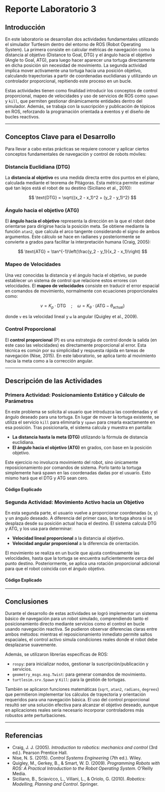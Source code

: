 # Reporte Laboratorio 3
## Introducción

En este laboratorio se desarrollan dos actividades fundamentales utilizando el simulador Turtlesim dentro del entorno de ROS (Robot Operating System). La primera consiste en calcular métricas de navegación como la distancia al objetivo (Distance to Goal, DTG) y el ángulo hacia el objetivo (Angle to Goal, ATG), para luego hacer aparecer una tortuga directamente en dicha posición sin necesidad de movimiento. La segunda actividad implica mover activamente una tortuga hacia una posición objetivo, calculando trayectorias a partir de coordenadas euclidianas y utilizando un controlador proporcional, repitiendo este proceso en un bucle.

Estas actividades tienen como finalidad introducir los conceptos de control proporcional, mapeo de velocidades y uso de servicios de ROS como `spawn` y `kill`, que permiten gestionar dinámicamente entidades dentro del simulador. Además, se trabaja con la suscripción y publicación de tópicos en ROS, reforzando la programación orientada a eventos y el diseño de bucles reactivos.

---

## Conceptos Clave para el Desarrollo

Para llevar a cabo estas prácticas se requiere conocer y aplicar ciertos conceptos fundamentales de navegación y control de robots móviles:

### Distancia Euclidiana (DTG)

La **distancia al objetivo** es una medida directa entre dos puntos en el plano, calculada mediante el teorema de Pitágoras. Esta métrica permite estimar qué tan lejos está el robot de su destino (Siciliano et al., 2010):

$$
\text{DTG} = \sqrt{(x_2 - x_1)^2 + (y_2 - y_1)^2}
$$

### Ángulo hacia el objetivo (ATG)

El **ángulo hacia el objetivo** representa la dirección en la que el robot debe orientarse para dirigirse hacia la posición meta. Se obtiene mediante la función `atan2`, que calcula el arco tangente considerando el signo de ambos argumentos. Este cálculo se hace en radianes y posteriormente se convierte a grados para facilitar la interpretación humana (Craig, 2005):

$$
\text{ATG} = \tan^{-1}\left(\frac{y_2 - y_1}{x_2 - x_1}\right)
$$

### Mapeo de Velocidades

Una vez conocidas la distancia y el ángulo hacia el objetivo, se puede establecer un sistema de control que relacione estos errores con velocidades. El **mapeo de velocidades** consiste en traducir el error espacial en comandos de movimiento, normalmente con ecuaciones proporcionales como:

$$
v = K_p \cdot \text{DTG} \quad ; \quad \omega = K_\theta \cdot (\text{ATG} - \theta_{\text{actual}})
$$

donde `v` es la velocidad lineal y `ω` la angular (Quigley et al., 2009).

### Control Proporcional

El **control proporcional** (P) es una estrategia de control donde la salida (en este caso las velocidades) es directamente proporcional al error. Esta técnica es común por su simplicidad y respuesta rápida en tareas de navegación (Nise, 2015). En este laboratorio, se aplica tanto al movimiento hacia la meta como a la corrección angular.

---

## Descripción de las Actividades

### Primera Actividad: Posicionamiento Estático y Cálculo de Parámetros

En este problema se solicita al usuario que introduzca las coordenadas y el ángulo deseado para una tortuga. En lugar de mover la tortuga existente, se utiliza el servicio `kill` para eliminarla y `spawn` para crearla exactamente en esa posición. Tras posicionarla, el sistema calcula y muestra en pantalla:

- **La distancia hasta la meta (DTG)** utilizando la fórmula de distancia euclidiana.
- **El ángulo hacia el objetivo (ATG)** en grados, con base en la posición objetivo.

Este ejercicio no involucra movimiento del robot, sino únicamente reposicionamiento por comandos de sistema. Porlo tanto la tortuga simplemente hará spawn en las coordenadas dadas por el usuario. Esto mismo hará que el DTG y ATG sean cero.

#### Código Explicado

### Segunda Actividad: Movimiento Activo hacia un Objetivo

En esta segunda parte, el usuario vuelve a proporcionar coordenadas (x, y) y un ángulo deseado. A diferencia del primer caso, la tortuga ahora sí se desplaza desde su posición actual hacia el destino. El sistema calcula DTG y ATG, y los usa para determinar:

- **Velocidad lineal proporcional** a la distancia al objetivo.
- **Velocidad angular proporcional** a la diferencia de orientación.

El movimiento se realiza en un bucle que ajusta continuamente las velocidades, hasta que la tortuga se encuentra suficientemente cerca del punto destino. Posteriormente, se aplica una rotación proporcional adicional para que el robot coincida con el ángulo objetivo.

#### Código Explicado

---

## Conclusiones

Durante el desarrollo de estas actividades se logró implementar un sistema básico de navegación para un robot simulado, comprendiendo tanto el posicionamiento directo mediante servicios como el control en bucle usando navegación reactiva. Se pudieron observar diferencias claras entre ambos métodos: mientras el reposicionamiento inmediato permite saltos espaciales, el control activo simula condiciones reales donde el robot debe desplazarse suavemente.

Además, se utilizaron librerías específicas de ROS:

- `rospy`: para inicializar nodos, gestionar la suscripción/publicación y servicios.
- `geometry_msgs.msg.Twist`: para generar comandos de movimiento.
- `turtlesim.srv.Spawn` y `Kill`: para la gestión de tortugas.

También se aplicaron funciones matemáticas (`sqrt`, `atan2`, `radians`, `degrees`) que permitieron implementar los cálculos de trayectoria y orientación requeridos para una navegación básica. El uso del control proporcional resultó ser una solución efectiva para alcanzar el objetivo deseado, aunque en aplicaciones reales sería necesario incorporar controladores más robustos ante perturbaciones.

---

## Referencias

- Craig, J. J. (2005). *Introduction to robotics: mechanics and control* (3rd ed.). Pearson Prentice Hall.
- Nise, N. S. (2015). *Control Systems Engineering* (7th ed.). Wiley.
- Quigley, M., Gerkey, B., & Smart, W. D. (2009). *Programming Robots with ROS: A Practical Introduction to the Robot Operating System*. O'Reilly Media.
- Siciliano, B., Sciavicco, L., Villani, L., & Oriolo, G. (2010). *Robotics: Modelling, Planning and Control*. Springer.

